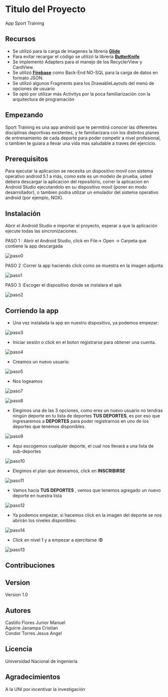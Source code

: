 # Titulo del Proyecto <br />

App Sport Training <br />

## Recursos
* Se utilizó para la carga de imagenes la librería [**Glide**](https://github.com/bumptech/glide) <br/>
* Para evitar recargar el código se utilizó la librería [**ButterKnife**](https://github.com/JakeWharton/butterknife)<br/>
* Se implementó Adapters para el manejo de los RecyclerView y CardView.
* Se utilizó [**Firebase**](https://firebase.google.com/) como Back-End NO-SQL para la carga de datos en formato JSON.
* Se utilizó algunos Fragments para los DrawableLayouts del menú de opciones de usuario
* Se optó por utilizar más Activitys por la poca familiarización con la arquitectura de programación


## Empezando <br />
Sport Training es una app android que te permitirá conocer las diferentes disciplinas deportivas existentes, y te familiarizara con los distintos planes de entrenamiento de cada deporte para poder competir a nivel profesional, o tambien te guiara a llevar una vida mas saludable a traves del ejercicio. <br />

## Prerequisitos <br />

Para ejecutar la aplicacion se necesita un dispositivo movil con sistema operativo android 5.1 a más, como este es un modelo de prueba, usted debera descargar la aplicacion del repositorio, correr la aplicacion en Android Studio ejecutandolo en su dispositivo movil (poner en modo desarrollador), o tambien podra utilizar un emulador del sistema operativo android (por ejemplo, NOX). <br />

## Instalación <br />

Abrir el Android Studio e importar el proyecto, esperar a que la aplicación ejecute todas las sincronizaciones. <br />

PASO 1 : Abrir el Android Studio, click en File-> Open -> Carpeta que contiene la app descargada

![paso0](https://user-images.githubusercontent.com/27708565/60327104-a66b6400-9950-11e9-9ce1-bc1a5d750aa5.PNG)

PASO 2 :Correr la app haciendo click como se muestra en la imagen adjunta

![paso1](https://user-images.githubusercontent.com/27708565/60320548-b0d13200-993f-11e9-9dee-043b6bc5a1ba.PNG)


PASO 3 :Escoger el dispositivo donde se instalara el apk

![paso2](https://user-images.githubusercontent.com/27708565/60320801-71571580-9940-11e9-8909-d87c5391d6dd.PNG)



## Corriendo la app <br />

* Una vez instalada la app en nuestro dispositivo, ya podemos empezar: <br />

![paso3](https://user-images.githubusercontent.com/27708565/60320986-0eb24980-9941-11e9-873f-4e7ff9b04ae1.jpg)

* Iniciar sesión o click en el boton registrarse para obtener una cuenta. <br />

![paso4](https://user-images.githubusercontent.com/27708565/60321043-37d2da00-9941-11e9-8cee-0fbb8c28b436.jpg)

* Creamos un nuevo usuario:<br/>

![paso5](https://user-images.githubusercontent.com/27708565/60325356-bd0fbc00-994c-11e9-8b4f-810fe765a472.jpg)

* Nos logeamos<br/>

![paso7](https://user-images.githubusercontent.com/27708565/60325404-d4e74000-994c-11e9-9404-e7dd122978d9.jpg)
<br/>

![paso8](https://user-images.githubusercontent.com/27708565/60325461-f6e0c280-994c-11e9-93be-c524216c43c4.jpg)


* Elegimos una de las 3 opciones, como eres un nuevo usuario no tendras ningún deporte en tu lista de deportes **TUS DEPORTES**, es por eso que ingresaremos a **DEPORTES** para poder registrarnos en uno de los deportes que tenemos disponibles.<br/>

![paso9](https://user-images.githubusercontent.com/27708565/60325493-08c26580-994d-11e9-82ad-14d239172ebf.jpg)

* Aquí escogemos cualquier deporte, el cual nos llevará a una lista de sub-deportes

![paso10](https://user-images.githubusercontent.com/27708565/60325509-14159100-994d-11e9-8d15-7a44c6fae560.jpg)

* Elegimos el plan que deseamos, click en **INSCRIBIRSE**

![paso11](https://user-images.githubusercontent.com/27708565/60325554-2bed1500-994d-11e9-90bb-598ce71fb72b.jpg)

* Vamos hacia **TUS DEPORTES** , vemos que tenemos agregado un nuevo deporte en nuestra lista

![paso12](https://user-images.githubusercontent.com/27708565/60325568-34dde680-994d-11e9-88d1-def46d685954.jpg)

* Ya podemos empezar,  si hacemos click en la imagen del deporte se nos abrirán los niveles disponibles:

![paso14](https://user-images.githubusercontent.com/27708565/60327563-cea79280-9951-11e9-9ed2-d7cedcde5f74.jpg)

* Click en nivel 1 y a empezar a ejercitarse **:D**

![paso13](https://user-images.githubusercontent.com/27708565/60327588-e3842600-9951-11e9-971d-8e575e5bd194.jpg)



## Contribuciones <br />



## Version <br />

Version 1.0

## Autores <br />

Castillo Flores Junior Manuel <br />
Aguirre Janampa Cristian <br />
Condor Torres Jesus Angel <br />

## Licencia <br />
Universidad Nacional de Ingeniería


## Agradecimientos
A la UNI por incentivar la investigación
